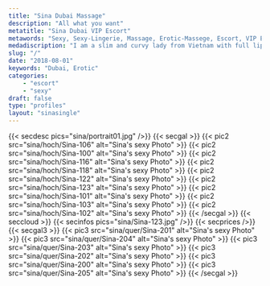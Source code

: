 ```yaml
---
title: "Sina Dubai Massage"
description: "All what you want"
metatitle: "Sina Dubai VIP Escort"
metawords: "Sexy, Sexy-Lingerie, Massage, Erotic-Massege, Escort, VIP Escort, Dubai, Vietnam, Girlfriend Sex, United Arab Emirates, Woman"
medadiscription: "I am a slim and curvy lady from Vietnam with full lips and big dark eyes. I can be either your romantic girlfriend dressed in sexy lingerie or your dominant Mistress"
slug: "/"
date: "2018-08-01"
keywords: "Dubai, Erotic"
categories:
    - "escort"
    - "sexy"
draft: false
type: "profiles"
layout: "sinasingle"
---
```

{{< secdesc pics="sina/portrait01.jpg" />}}
{{< secgal >}}
  {{< pic2 src="sina/hoch/Sina-106" alt="Sina's sexy Photo" >}}
  {{< pic2 src="sina/hoch/Sina-100" alt="Sina's sexy Photo" >}}
  {{< pic2 src="sina/hoch/Sina-116" alt="Sina's sexy Photo" >}}
  {{< pic2 src="sina/hoch/Sina-118" alt="Sina's sexy Photo" >}}
  {{< pic2 src="sina/hoch/Sina-122" alt="Sina's sexy Photo" >}}
  {{< pic2 src="sina/hoch/Sina-123" alt="Sina's sexy Photo" >}}
  {{< pic2 src="sina/hoch/Sina-101" alt="Sina's sexy Photo" >}}
  {{< pic2 src="sina/hoch/Sina-103" alt="Sina's sexy Photo" >}}
  {{< pic2 src="sina/hoch/Sina-102" alt="Sina's sexy Photo" >}}
{{< /secgal >}}
{{< seccloud >}}
{{< secinfos pics="sina/Sina-123.jpg" />}}
{{< secprices />}}
{{< secgal3 >}}
  {{< pic3 src="sina/quer/Sina-201" alt="Sina's sexy Photo" >}}
  {{< pic3 src="sina/quer/Sina-204" alt="Sina's sexy Photo" >}}
  {{< pic3 src="sina/quer/Sina-203" alt="Sina's sexy Photo" >}}
  {{< pic3 src="sina/quer/Sina-202" alt="Sina's sexy Photo" >}}
  {{< pic3 src="sina/quer/Sina-200" alt="Sina's sexy Photo" >}}
  {{< pic3 src="sina/quer/Sina-205" alt="Sina's sexy Photo" >}}
{{< /secgal >}}